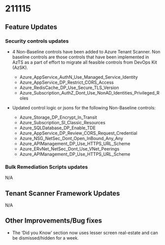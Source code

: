 # 211115

## Feature Updates

### Security controls updates
* 4 Non-Baseline controls have been added to Azure Tenant Scanner. Non baseline controls are those controls that have been implemented in AzTS as a part of effort to migrate all feasible controls from DevOps Kit (AzSK).

    * Azure_AppService_AuthN_Use_Managed_Service_Identity
	* Azure_AppService_DP_Restrict_CORS_Access
    * Azure_RedisCache_DP_Use_Secure_TLS_Version
    * Azure_Subscription_AuthZ_Dont_Use_NonAD_Identities_Privileged_Roles

* Updated control logic or jsons for the following Non-Baseline controls:

	* Azure_Storage_DP_Encrypt_In_Transit
	* Azure_Subscription_SI_Classic_Resources
    * Azure_SQLDatabase_DP_Enable_TDE 
    * Azure_AppService_DP_Review_CORS_Request_Credential
    * Azure_NSG_NetSec_Dont_Open_InBound_Any_Any
    * Azure_APIManagement_DP_Use_HTTPS_URL_Scheme
    * Azure_ERvNet_NetSec_Dont_Use_VNet_Peerings
    * Azure_APIManagement_DP_Use_HTTPS_URL_Scheme


### Bulk Remediation Scripts updates
N/A

## Tenant Scanner Framework Updates
N/A

## Other Improvements/Bug fixes

* The ‘Did you Know’ section now uses lesser screen real-estate and can be dismissed/hidden for a week. 
